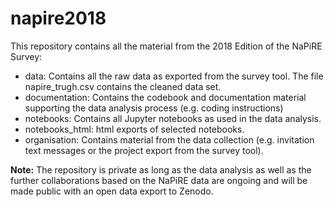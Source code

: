 # napire2018

This repository contains all the material from the 2018 Edition of the NaPiRE Survey:
- data: Contains all the raw data as exported from the survey tool. The file napire_trugh.csv contains the cleaned data set.
- documentation: Contains the codebook and documentation material supporting the data analysis process (e.g. coding instructions)
- notebooks: Contains all Jupyter notebooks as used in the data analysis.
- notebooks_html: html exports of selected notebooks.
- organisation: Contains material from the data collection (e.g. invitation text messages or the project export from the survey tool).

**Note:** The repository is private as long as the data analysis as well as the further collaborations based on the NaPiRE data are ongoing and will be made public with an open data export to Zenodo.
